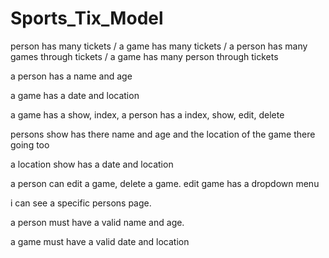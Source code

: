 # Sports_Tix_Model
person has many tickets /
a game has many tickets /
a person has many games through tickets /
a game has many person through tickets

a person has a name and age

a game has a date and location

a game has a show, index,
a person has a index, show, edit, delete

persons show has there name and age and the location of the game there going too

a location show has a date and location




a person can edit a game, delete a game.
edit game has a dropdown menu



i can see a specific persons page.

a person must have a valid name and age.

a game must have a valid date and location
